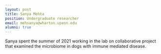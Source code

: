 ```yaml
---
layout: post
title: Sanya Mehta
position: Undergraduate researcher
email: mehsanya@wharton.upenn.edu
alumni: true
---
```


Sanya spent the summer of 2021 working in the lab on collaborative project that examined the microbiome in dogs with immune mediated disease.